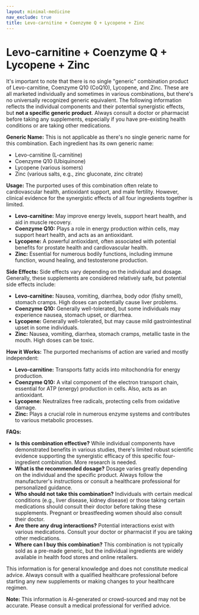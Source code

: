 ```yaml
---
layout: minimal-medicine
nav_exclude: true
title: Levo-carnitine + Coenzyme Q + Lycopene + Zinc
---
```


# Levo-carnitine + Coenzyme Q + Lycopene + Zinc

It's important to note that there is no single "generic" combination product of Levo-carnitine, Coenzyme Q10 (CoQ10), Lycopene, and Zinc.  These are all marketed individually and sometimes in various combinations, but there's no universally recognized generic equivalent.  The following information reflects the individual components and their potential synergistic effects, but **not a specific generic product**.  Always consult a doctor or pharmacist before taking any supplements, especially if you have pre-existing health conditions or are taking other medications.


**Generic Name:**  This is not applicable as there's no single generic name for this combination.  Each ingredient has its own generic name:

* Levo-carnitine (L-carnitine)
* Coenzyme Q10 (Ubiquinone)
* Lycopene (various isomers)
* Zinc (various salts, e.g., zinc gluconate, zinc citrate)


**Usage:**  The purported uses of this combination often relate to cardiovascular health, antioxidant support, and male fertility.  However, clinical evidence for the synergistic effects of all four ingredients together is limited.

* **Levo-carnitine:**  May improve energy levels, support heart health, and aid in muscle recovery.
* **Coenzyme Q10:**  Plays a role in energy production within cells, may support heart health, and acts as an antioxidant.
* **Lycopene:**  A powerful antioxidant, often associated with potential benefits for prostate health and cardiovascular health.
* **Zinc:**  Essential for numerous bodily functions, including immune function, wound healing, and testosterone production.


**Side Effects:**  Side effects vary depending on the individual and dosage.  Generally, these supplements are considered relatively safe, but potential side effects include:

* **Levo-carnitine:**  Nausea, vomiting, diarrhea, body odor (fishy smell), stomach cramps.  High doses can potentially cause liver problems.
* **Coenzyme Q10:**  Generally well-tolerated, but some individuals may experience nausea, stomach upset, or diarrhea.
* **Lycopene:**  Generally well-tolerated, but may cause mild gastrointestinal upset in some individuals.
* **Zinc:**  Nausea, vomiting, diarrhea, stomach cramps, metallic taste in the mouth.  High doses can be toxic.


**How it Works:** The purported mechanisms of action are varied and mostly independent:

* **Levo-carnitine:** Transports fatty acids into mitochondria for energy production.
* **Coenzyme Q10:**  A vital component of the electron transport chain, essential for ATP (energy) production in cells. Also, acts as an antioxidant.
* **Lycopene:**  Neutralizes free radicals, protecting cells from oxidative damage.
* **Zinc:**  Plays a crucial role in numerous enzyme systems and contributes to various metabolic processes.


**FAQs:**

* **Is this combination effective?**  While individual components have demonstrated benefits in various studies, there's limited robust scientific evidence supporting the synergistic efficacy of this specific four-ingredient combination.  More research is needed.
* **What is the recommended dosage?**  Dosage varies greatly depending on the individual and the specific product.  Always follow the manufacturer's instructions or consult a healthcare professional for personalized guidance.
* **Who should not take this combination?**  Individuals with certain medical conditions (e.g., liver disease, kidney disease) or those taking certain medications should consult their doctor before taking these supplements.  Pregnant or breastfeeding women should also consult their doctor.
* **Are there any drug interactions?**  Potential interactions exist with various medications.  Consult your doctor or pharmacist if you are taking other medications.
* **Where can I buy this combination?** This combination is not typically sold as a pre-made generic, but the individual ingredients are widely available in health food stores and online retailers.



This information is for general knowledge and does not constitute medical advice.  Always consult with a qualified healthcare professional before starting any new supplements or making changes to your healthcare regimen.


**Note:** This information is AI-generated or crowd-sourced and may not be accurate. Please consult a medical professional for verified advice.